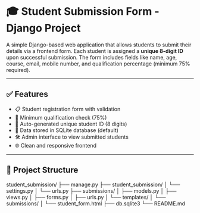# 🎓 Student Submission Form - Django Project

A simple Django-based web application that allows students to submit their details via a frontend form. Each student is assigned a **unique 8-digit ID** upon successful submission. The form includes fields like name, age, course, email, mobile number, and qualification percentage (minimum 75% required).

---

## ✅ Features

- 📋 Student registration form with validation
- 🔐 Minimum qualification check (75%)
- 🔢 Auto-generated unique student ID (8 digits)
- 📂 Data stored in SQLite database (default)
- 🛠 Admin interface to view submitted students
- 🌐 Clean and responsive frontend

---

## 📁 Project Structure

student_submission/
├── manage.py
├── student_submission/
│ └── settings.py
│ └── urls.py
├── submissions/
│ ├── models.py
│ ├── views.py
│ ├── forms.py
│ ├── urls.py
│ └── templates/
│ └── submissions/
│ └── student_form.html
├── db.sqlite3
└── README.md
